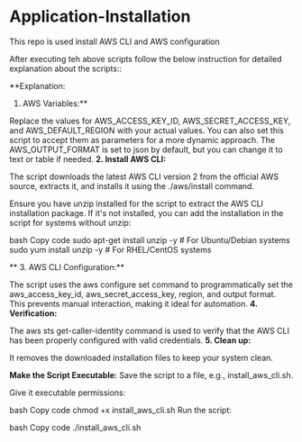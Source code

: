 # Application-Installation
This repo is used install AWS CLI and AWS configuration

After executing teh above scripts follow the below instruction for detailed explanation about the scripts::

**Explanation:
1. AWS Variables:**

Replace the values for AWS_ACCESS_KEY_ID, AWS_SECRET_ACCESS_KEY, and AWS_DEFAULT_REGION with your actual values. You can also set this script to accept them as parameters for a more dynamic approach.
The AWS_OUTPUT_FORMAT is set to json by default, but you can change it to text or table if needed.
**2. Install AWS CLI:**

The script downloads the latest AWS CLI version 2 from the official AWS source, extracts it, and installs it using the ./aws/install command.

Ensure you have unzip installed for the script to extract the AWS CLI installation package. If it's not installed, you can add the installation in the script for systems without unzip:

bash
Copy code
sudo apt-get install unzip -y    # For Ubuntu/Debian systems
sudo yum install unzip -y        # For RHEL/CentOS systems

** 3. AWS CLI Configuration:**

The script uses the aws configure set command to programmatically set the aws_access_key_id, aws_secret_access_key, region, and output format. This prevents manual interaction, making it ideal for automation.
**4. Verification:**

The aws sts get-caller-identity command is used to verify that the AWS CLI has been properly configured with valid credentials.
**5. Clean up:**

It removes the downloaded installation files to keep your system clean.


**Make the Script Executable:**
Save the script to a file, e.g., install_aws_cli.sh.

Give it executable permissions:

bash
Copy code
chmod +x install_aws_cli.sh
Run the script:

bash
Copy code
./install_aws_cli.sh
